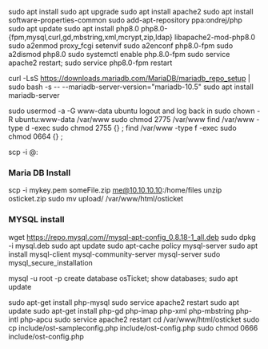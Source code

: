 sudo apt install
sudo apt upgrade
sudo apt install apache2
sudo apt install software-properties-common
sudo add-apt-repository ppa:ondrej/php
sudo apt update
sudo apt install php8.0 php8.0-{fpm,mysql,curl,gd,mbstring,xml,mcrypt,zip,ldap} libapache2-mod-php8.0
sudo a2enmod proxy_fcgi setenvif
sudo a2enconf php8.0-fpm
sudo a2dismod php8.0
sudo systemctl enable php.8.0-fpm
sudo service apache2 restart; sudo service php8.0-fpm restart

curl -LsS https://downloads.mariadb.com/MariaDB/mariadb_repo_setup | sudo bash -s -- --mariadb-server-version="mariadb-10.5"
sudo apt install mariadb-server

sudo usermod -a -G www-data ubuntu
logout and log back in
sudo chown -R ubuntu:www-data /var/www
sudo chmod 2775 /var/www
find /var/www -type d -exec sudo chmod 2755 {} \;
find /var/www -type f -exec sudo chmod 0664 {} \;

scp -i <privateKey> <sourceFile> <userName>@<machineHost>:<destinationPath>

### Maria DB Install
scp -i mykey.pem someFile.zip me@10.10.10.10:/home/files
unzip osticket.zip
sudo mv upload/ /var/www/html/osticket

### MYSQL install
wget https://repo.mysql.com//mysql-apt-config_0.8.18-1_all.deb
sudo dpkg -i mysql.deb
sudo apt update
sudo apt-cache policy mysql-server
sudo apt install mysql-client mysql-community-server mysql-server
sudo mysql_secure_installation

mysql -u root -p
create database osTicket;
show databases;
sudo apt update
	
sudo apt-get install php-mysql
sudo service apache2 restart
sudo apt update
sudo apt-get install php-gd php-imap php-xml php-mbstring php-intl php-apcu
sudo service apache2 restart
cd /var/www/html/osticket
sudo cp include/ost-sampleconfig.php include/ost-config.php
sudo chmod 0666 include/ost-config.php